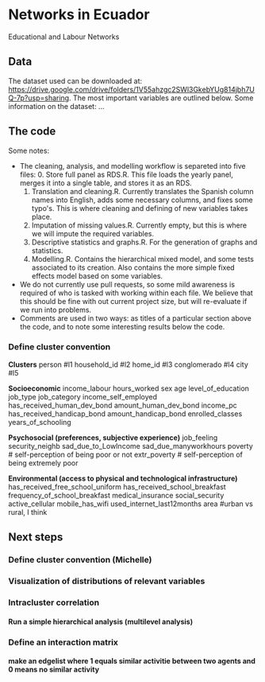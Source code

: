 # Networks in Ecuador
 Educational and Labour Networks

## Data
The dataset used can be downloaded at: https://drive.google.com/drive/folders/1V55ahzgc2SWl3GkebYUg814jbh7UQ-7p?usp=sharing. The most important variables are outlined below. Some information on the dataset:
...

## The code
Some notes:
* The cleaning, analysis, and modelling workflow is separeted into five files:
   0. Store full panel as RDS.R. This file loads the yearly panel, merges it into a single table, and stores it as an RDS.
   1. Translation and cleaning.R. Currently translates the Spanish column names into English, adds some necessary columns, and fixes some typo's. This is where cleaning and defining of new variables takes place.
   2. Imputation of missing values.R. Currently empty, but this is where we will impute the required variables.
   3. Descriptive statistics and graphs.R. For the generation of graphs and statistics.
   4. Modelling.R. Contains the hierarchical mixed model, and some tests associated to its creation. Also contains the more simple fixed effects model based on some variables.
* We do not currently use pull requests, so some mild awareness is required of who is tasked with working within each file. We believe that this should be fine with out current project size, but will re-evaluate if we run into problems.
* Comments are used in two ways: as titles of a particular section above the code, and to note some interesting results below the code.

### Define cluster convention
**Clusters**
        person #l1
        household_id #l2
        home_id #l3
        conglomerado #l4
        city #l5

**Socioeconomic**
        income_labour
        hours_worked
        sex
        age
        level_of_education
        job_type
        job_category
        income_self_employed
        has_received_human_dev_bond
        amount_human_dev_bond
        income_pc
        has_received_handicap_bond
        amount_handicap_bond
        enrolled_classes
        years_of_schooling

**Psychosocial (preferences, subjective experience)**
        job_feeling
        security_neighb
        sad_due_to_LowIncome
        sad_due_manyworkhours
        poverty # self-perception of being poor or not
        extr_poverty # self-perception of being extremely poor

**Environmental (access to physical and technological infrastructure)**
        has_received_free_school_uniform
        has_received_school_breakfast
        frequency_of_school_breakfast
        medical_insurance
        social_security
        active_cellular
        mobile_has_wifi
        used_internet_last12months
        area #urban vs rural, I think

## Next steps
### Define cluster convention (Michelle)
### Visualization of distributions of relevant variables
### Intracluster correlation
#### Run a simple hierarchical analysis (multilevel analysis)
### Define an interaction matrix
#### make an edgelist where 1 equals similar activitie between two agents and 0 means no similar activity
